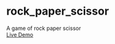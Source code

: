 # rock_paper_scissor  
A game of rock paper scissor  
[Live Demo](https://mc23234.github.io/rock_paper_scissor/)  
